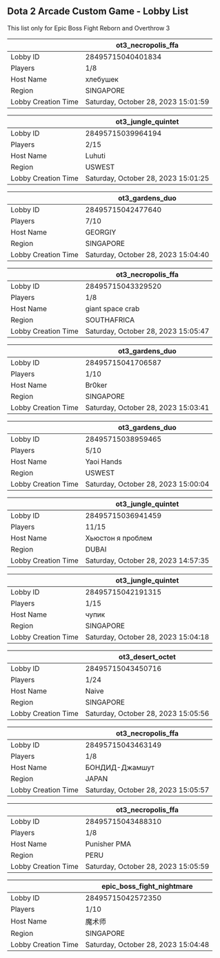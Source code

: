 ## Dota 2 Arcade Custom Game - Lobby List

This list only for Epic Boss Fight Reborn and Overthrow 3

|  | ot3_necropolis_ffa |
| ------ | ------ |
| Lobby ID | 28495715040401834 |
| Players | 1/8 |
| Host Name | хлебушек |
| Region | SINGAPORE |
| Lobby Creation Time | Saturday, October 28, 2023 15:01:59 |


|  | ot3_jungle_quintet |
| ------ | ------ |
| Lobby ID | 28495715039964194 |
| Players | 2/15 |
| Host Name | Luhuti |
| Region | USWEST |
| Lobby Creation Time | Saturday, October 28, 2023 15:01:25 |


|  | ot3_gardens_duo |
| ------ | ------ |
| Lobby ID | 28495715042477640 |
| Players | 7/10 |
| Host Name | GEORGIY |
| Region | SINGAPORE |
| Lobby Creation Time | Saturday, October 28, 2023 15:04:40 |


|  | ot3_necropolis_ffa |
| ------ | ------ |
| Lobby ID | 28495715043329520 |
| Players | 1/8 |
| Host Name | giant space crab |
| Region | SOUTHAFRICA |
| Lobby Creation Time | Saturday, October 28, 2023 15:05:47 |


|  | ot3_gardens_duo |
| ------ | ------ |
| Lobby ID | 28495715041706587 |
| Players | 1/10 |
| Host Name | Br0ker |
| Region | SINGAPORE |
| Lobby Creation Time | Saturday, October 28, 2023 15:03:41 |


|  | ot3_gardens_duo |
| ------ | ------ |
| Lobby ID | 28495715038959465 |
| Players | 5/10 |
| Host Name | Yaoi Hands |
| Region | USWEST |
| Lobby Creation Time | Saturday, October 28, 2023 15:00:04 |


|  | ot3_jungle_quintet |
| ------ | ------ |
| Lobby ID | 28495715036941459 |
| Players | 11/15 |
| Host Name | Хьюстон я проблем |
| Region | DUBAI |
| Lobby Creation Time | Saturday, October 28, 2023 14:57:35 |


|  | ot3_jungle_quintet |
| ------ | ------ |
| Lobby ID | 28495715042191315 |
| Players | 1/15 |
| Host Name | чупик |
| Region | SINGAPORE |
| Lobby Creation Time | Saturday, October 28, 2023 15:04:18 |


|  | ot3_desert_octet |
| ------ | ------ |
| Lobby ID | 28495715043450716 |
| Players | 1/24 |
| Host Name | Naive |
| Region | SINGAPORE |
| Lobby Creation Time | Saturday, October 28, 2023 15:05:56 |


|  | ot3_necropolis_ffa |
| ------ | ------ |
| Lobby ID | 28495715043463149 |
| Players | 1/8 |
| Host Name | БОНДИД-Джамшут |
| Region | JAPAN |
| Lobby Creation Time | Saturday, October 28, 2023 15:05:57 |


|  | ot3_necropolis_ffa |
| ------ | ------ |
| Lobby ID | 28495715043488310 |
| Players | 1/8 |
| Host Name | Punisher PMA |
| Region | PERU |
| Lobby Creation Time | Saturday, October 28, 2023 15:05:59 |


|  | epic_boss_fight_nightmare |
| ------ | ------ |
| Lobby ID | 28495715042572350 |
| Players | 1/10 |
| Host Name | 魔术师 |
| Region | SINGAPORE |
| Lobby Creation Time | Saturday, October 28, 2023 15:04:48 |



